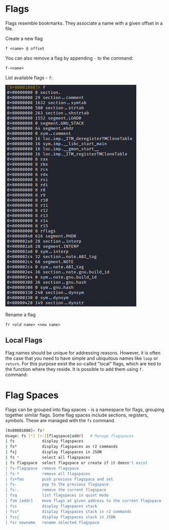 # Flags
Flags resemble bookmarks. They associate a name with a given offset in a file.

Create a new flag
```
f <name> @ offset
```

You can also remove a flag by appending `-` to the command:
```
f-<name>
```

List available flags - `f`:

![](Resources/Images/list-flags.png)

Rename a flag
```
fr <old name> <new name>
```

## Local Flags
Flag names should be unique for addressing reasons. However, it is often the case that you need to have simple and ubiquitous names like `loop` or `return`. For this purpose exist the so-called "local" flags, which are tied to the function where they reside. It is possible to add them using `f.` command:

# Flag Spaces
 Flags can be grouped into flag spaces - is a namespace for flags, grouping together similar flags. Some flag spaces include sections, registers, symbols. These are managed with the `fs` command.
 
 ```bash
[0x00001080]> fs?
Usage: fs [*] [+-][flagspace|addr]   # Manage flagspaces
| fs            display flagspaces
| fs*           display flagspaces as r2 commands
| fsj           display flagspaces in JSON
| fs *          select all flagspaces
| fs flagspace  select flagspace or create if it doesn't exist
| fs-flagspace  remove flagspace
| fs-*          remove all flagspaces
| fs+foo        push previous flagspace and set
| fs-           pop to the previous flagspace
| fs-.          remove the current flagspace
| fsq           list flagspaces in quiet mode
| fsm [addr]    move flags at given address to the current flagspace
| fss           display flagspaces stack
| fss*          display flagspaces stack in r2 commands
| fssj          display flagspaces stack in JSON
| fsr newname   rename selected flagspace
```